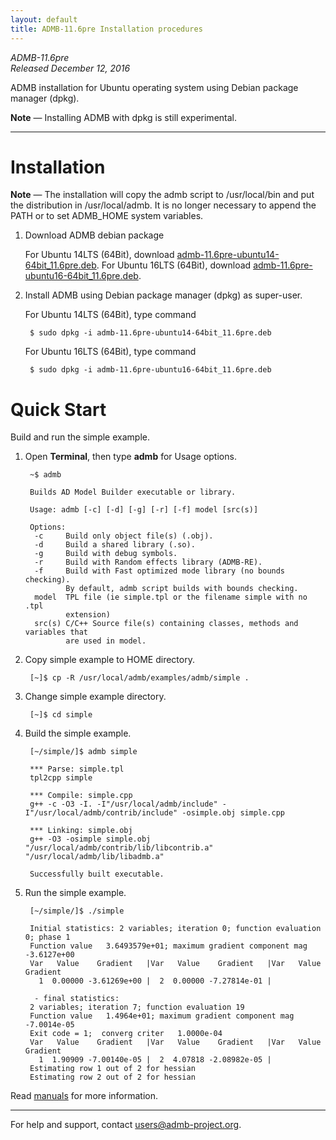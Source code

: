 ```yaml
---
layout: default
title: ADMB-11.6pre Installation procedures
---
```


*ADMB-11.6pre*  
*Released December 12, 2016*  

ADMB installation for Ubuntu operating system using Debian package manager (dpkg).

__Note__ &mdash; Installing ADMB with dpkg is still experimental.

---

Installation
============

__Note__ &mdash; The installation will copy the admb script to /usr/local/bin and put the distribution in /usr/local/admb.  It is no longer necessary to append the PATH or to set ADMB_HOME system variables.

1. Download ADMB debian package

   For Ubuntu 14LTS (64Bit), download [admb-11.6pre-ubuntu14-64bit_11.6pre.deb](https://github.com/admb-project/admb/releases/download/admb-11.6pre/admb-11.6pre-ubuntu14-64bit_11.6pre.deb).
   For Ubuntu 16LTS (64Bit), download [admb-11.6pre-ubuntu16-64bit_11.6pre.deb](https://github.com/admb-project/admb/releases/download/admb-11.6pre/admb-11.6pre-ubuntu16-64bit_11.6pre.deb).

2. Install ADMB using Debian package manager (dpkg) as super-user.

   For Ubuntu 14LTS (64Bit), type command

        $ sudo dpkg -i admb-11.6pre-ubuntu14-64bit_11.6pre.deb

   For Ubuntu 16LTS (64Bit), type command

        $ sudo dpkg -i admb-11.6pre-ubuntu16-64bit_11.6pre.deb

Quick Start
===========

Build and run the simple example.

1. Open **Terminal**, then type **admb** for Usage options.

        ~$ admb

        Builds AD Model Builder executable or library.

        Usage: admb [-c] [-d] [-g] [-r] [-f] model [src(s)]

        Options:
         -c     Build only object file(s) (.obj).
         -d     Build a shared library (.so).
         -g     Build with debug symbols.
         -r     Build with Random effects library (ADMB-RE).
         -f     Build with Fast optimized mode library (no bounds checking).
                By default, admb script builds with bounds checking.
         model  TPL file (ie simple.tpl or the filename simple with no .tpl
                extension)
         src(s) C/C++ Source file(s) containing classes, methods and variables that
                are used in model.

2. Copy simple example to HOME directory.

        [~]$ cp -R /usr/local/admb/examples/admb/simple .

3. Change simple example directory.

        [~]$ cd simple

4. Build the simple example.

        [~/simple/]$ admb simple

        *** Parse: simple.tpl
        tpl2cpp simple

        *** Compile: simple.cpp
        g++ -c -O3 -I. -I"/usr/local/admb/include" -I"/usr/local/admb/contrib/include" -osimple.obj simple.cpp

        *** Linking: simple.obj 
        g++ -O3 -osimple simple.obj "/usr/local/admb/contrib/lib/libcontrib.a" "/usr/local/admb/lib/libadmb.a"

        Successfully built executable.

5. Run the simple example.

        [~/simple/]$ ./simple 

        Initial statistics: 2 variables; iteration 0; function evaluation 0; phase 1
        Function value   3.6493579e+01; maximum gradient component mag  -3.6127e+00
        Var   Value    Gradient   |Var   Value    Gradient   |Var   Value    Gradient   
          1  0.00000 -3.61269e+00 |  2  0.00000 -7.27814e-01 |

         - final statistics:
        2 variables; iteration 7; function evaluation 19
        Function value   1.4964e+01; maximum gradient component mag  -7.0014e-05
        Exit code = 1;  converg criter   1.0000e-04
        Var   Value    Gradient   |Var   Value    Gradient   |Var   Value    Gradient   
          1  1.90909 -7.00140e-05 |  2  4.07818 -2.08982e-05 |
        Estimating row 1 out of 2 for hessian
        Estimating row 2 out of 2 for hessian

  Read [manuals](https://github.com/admb-project/admb/releases/tag/admb-11.6pre/) for more information.

---
For help and support, contact <users@admb-project.org>.
